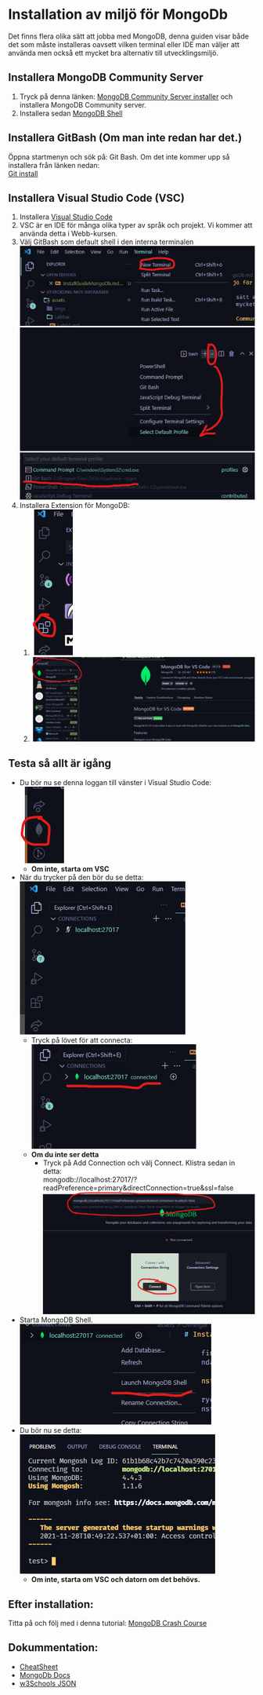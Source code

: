 # Installation av miljö för MongoDb

Det finns flera olika sätt att jobba med MongoDB, denna guiden visar både det som måste installeras oavsett vilken terminal eller IDE man väljer att använda men också ett mycket bra alternativ till utvecklingsmiljö.

## Installera MongoDB Community Server

1. Tryck på denna länken: [MongoDB Community Server installer](https://www.mongodb.com/try/download/community) och installera MongoDB Community server.
2. Installera sedan [MongoDB Shell](https://www.mongodb.com/try/download/shell)

## Installera GitBash (Om man inte redan har det.)

Öppna startmenyn och sök på: Git Bash. Om det inte kommer upp så installera från länken nedan:</br>
[Git install](https://git-scm.com/download/win)

## Installera Visual Studio Code (VSC)

1. Installera [Visual Studio Code](https://code.visualstudio.com/)
2. VSC är en IDE för många olika typer av språk och projekt. Vi kommer att använda detta i Webb-kursen.
3. Välj GitBash som default shell i den interna terminalen
![Öppna Terminalen](./../imgs/New%20Terminal.png)</br>
![Välj select default profile](../imgs/selectDefaultProfile.png)</br>
![välj GitBash](./../imgs/gitBash.png) </br>
4. Installera Extension för MongoDB:
   1. ![extensionmgr](./../imgs/extension.png)
   2. ![mongodb](./../imgs/mongoDbextension.png)
   
## Testa så allt är igång

* Du bör nu se denna loggan till vänster i Visual Studio Code: </br> ![leaf](./../imgs/mongoLeaf.png)
  * **Om inte, starta om VSC**
* När du trycker på den bör du se detta: </br> ![mongo](./../imgs/notConnected.png)
  * Tryck på lövet för att connecta: </br> ![conn](./../imgs/connected.png)
  * **Om du inte ser detta**
    * Tryck på Add Connection och välj Connect. Klistra sedan in detta:</br> mongodb://localhost:27017/?readPreference=primary&directConnection=true&ssl=false </br> ![conneciton String](./../imgs/connectWithString.png)
* Starta MongoDB Shell. </br> ![shell](./../imgs/launchShell.png)
* Du bör nu se detta: </br> ![shell2](./../imgs/shell.png)
  * **Om inte, starta om VSC och datorn om det behövs.**

## Efter installation: 

Titta på och följ med i denna tutorial: [MongoDB Crash Course](https://www.youtube.com/watch?v=ofme2o29ngU)

## Dokummentation:

* [CheatSheet](Dark.pdf)
* [MongoDb Docs](https://docs.mongodb.com/manual/tutorial/getting-started/)
* [w3Schools JSON](https://www.w3schools.com/js/js_json_intro.asp)
